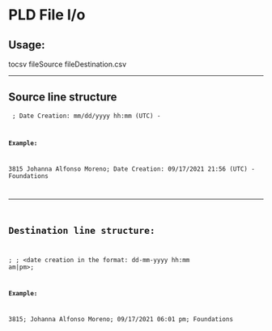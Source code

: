 # PLD File I/o

## Usage:

tocsv fileSource fileDestination.csv

-----------------------------------------------------------------------------------

## Source line structure

<code> <name>; Date Creation: mm/dd/yyyy hh:mm (UTC) - <program>

**Example:**

3815 Johanna Alfonso Moreno; Date Creation: 09/17/2021 21:56 (UTC) - Foundations


----------------------------------------------------------------------------------

## Destination line structure:

<codigo>; <nombre>; <date creation in the format: dd-mm-yyyy hh:mm am|pm>; <program>

**Example:**

3815; Johanna Alfonso Moreno; 09/17/2021 06:01 pm; Foundations

